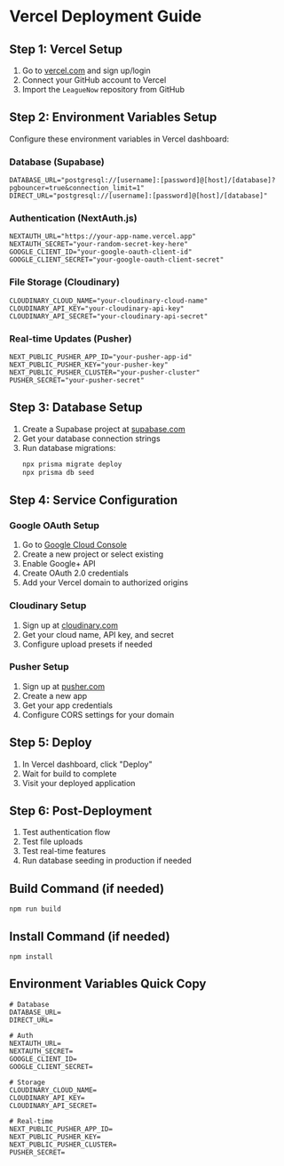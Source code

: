 # Vercel Deployment Guide

## Step 1: Vercel Setup
1. Go to [vercel.com](https://vercel.com) and sign up/login
2. Connect your GitHub account to Vercel
3. Import the `LeagueNow` repository from GitHub

## Step 2: Environment Variables Setup
Configure these environment variables in Vercel dashboard:

### Database (Supabase)
```
DATABASE_URL="postgresql://[username]:[password]@[host]/[database]?pgbouncer=true&connection_limit=1"
DIRECT_URL="postgresql://[username]:[password]@[host]/[database]"
```

### Authentication (NextAuth.js)
```
NEXTAUTH_URL="https://your-app-name.vercel.app"
NEXTAUTH_SECRET="your-random-secret-key-here"
GOOGLE_CLIENT_ID="your-google-oauth-client-id"
GOOGLE_CLIENT_SECRET="your-google-oauth-client-secret"
```

### File Storage (Cloudinary)
```
CLOUDINARY_CLOUD_NAME="your-cloudinary-cloud-name"
CLOUDINARY_API_KEY="your-cloudinary-api-key"
CLOUDINARY_API_SECRET="your-cloudinary-api-secret"
```

### Real-time Updates (Pusher)
```
NEXT_PUBLIC_PUSHER_APP_ID="your-pusher-app-id"
NEXT_PUBLIC_PUSHER_KEY="your-pusher-key"
NEXT_PUBLIC_PUSHER_CLUSTER="your-pusher-cluster"
PUSHER_SECRET="your-pusher-secret"
```

## Step 3: Database Setup
1. Create a Supabase project at [supabase.com](https://supabase.com)
2. Get your database connection strings
3. Run database migrations:
   ```bash
   npx prisma migrate deploy
   npx prisma db seed
   ```

## Step 4: Service Configuration

### Google OAuth Setup
1. Go to [Google Cloud Console](https://console.cloud.google.com)
2. Create a new project or select existing
3. Enable Google+ API
4. Create OAuth 2.0 credentials
5. Add your Vercel domain to authorized origins

### Cloudinary Setup
1. Sign up at [cloudinary.com](https://cloudinary.com)
2. Get your cloud name, API key, and secret
3. Configure upload presets if needed

### Pusher Setup
1. Sign up at [pusher.com](https://pusher.com)
2. Create a new app
3. Get your app credentials
4. Configure CORS settings for your domain

## Step 5: Deploy
1. In Vercel dashboard, click "Deploy"
2. Wait for build to complete
3. Visit your deployed application

## Step 6: Post-Deployment
1. Test authentication flow
2. Test file uploads
3. Test real-time features
4. Run database seeding in production if needed

## Build Command (if needed)
```
npm run build
```

## Install Command (if needed)
```
npm install
```

## Environment Variables Quick Copy
```
# Database
DATABASE_URL=
DIRECT_URL=

# Auth
NEXTAUTH_URL=
NEXTAUTH_SECRET=
GOOGLE_CLIENT_ID=
GOOGLE_CLIENT_SECRET=

# Storage
CLOUDINARY_CLOUD_NAME=
CLOUDINARY_API_KEY=
CLOUDINARY_API_SECRET=

# Real-time
NEXT_PUBLIC_PUSHER_APP_ID=
NEXT_PUBLIC_PUSHER_KEY=
NEXT_PUBLIC_PUSHER_CLUSTER=
PUSHER_SECRET=
```